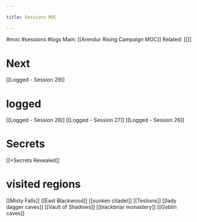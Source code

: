 --- 
title: Sessions MOC 
---
#moc #sessions #logs
Main: [[Arendur Rising Campaign MOC]]
Related: [[]]

# Next
[[Logged - Session 29]]

# logged
[[Logged -  Session 28]]
[[Logged - Session 27]]
[[Logged - Session 26]]

# Secrets
[[+Secrets Revealed]]

# visited regions
[[Misty Falls]]
[[East Blackwood]]
[[sunken citadel]]
[[Teslions]]
[[lady dagger caves]]
[[Vault of Shadows]]
[[blackbriar monastery]]
[[Goblin caves]]
